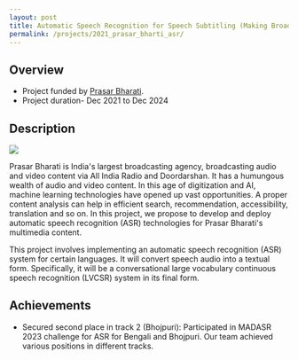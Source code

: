 ```yaml
---
layout: post
title: Automatic Speech Recognition for Speech Subtitling (Making Broadcast Content in various Indian Languages Accessible)
permalink: /projects/2021_prasar_bharti_asr/
---
```


## Overview

  - Project funded by [Prasar Bharati](https://prasarbharati.gov.in/).
  - Project duration- Dec 2021 to Dec 2024

## Description

<img class="img-cover mb-3" src="https://raw.githubusercontent.com/vipular/vipular.github.io/gh-pages/assets/img/asr_image.png">
<br />

Prasar Bharati is India's largest broadcasting agency, broadcasting audio and video content via All India Radio and Doordarshan. It has a humungous wealth of audio and video content. In this age of digitization and AI, machine learning technologies have opened up vast opportunities. A proper content analysis can help in efficient search, recommendation, accessibility, translation and so on. In this project, we propose to develop and deploy automatic speech recognition (ASR) technologies for Prasar Bharati's multimedia content.

This project involves implementing an automatic speech recognition (ASR) system for certain languages. It will convert speech audio into a textual form. Specifically, it will be a conversational large vocabulary continuous speech recognition (LVCSR) system in its final form.

## Achievements
- Secured second place in track 2 (Bhojpuri): Participated in MADASR 2023 challenge for ASR for Bengali and Bhojpuri. Our team achieved various positions in different tracks.

<!-- 
## Publications
 -->
